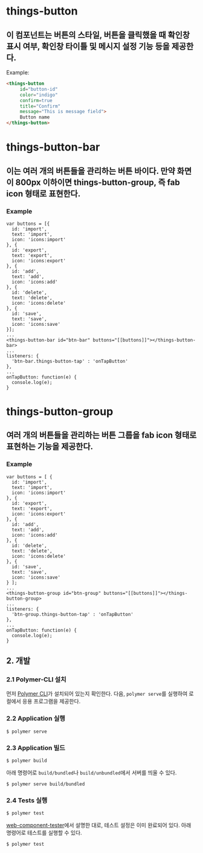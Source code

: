 # things-button

## 이 컴포넌트는 버튼의 스타일, 버튼을 클릭했을 때 확인창 표시 여부, 확인창 타이틀 및 메시지 설정 기능 등을 제공한다.


Example:

```html
<things-button
     id="button-id"
     color="indigo"
     confirm=true
     title="Confirm"
     message="This is message field">
     Button name
</things-button>
```


# things-button-bar
## 이는 여러 개의 버튼들을 관리하는 버튼 바이다. 만약 화면이 800px 이하이면 things-button-group, 즉 fab icon 형태로 표현한다.
###  Example
    var buttons = [{
      id: 'import',
      text: 'import',
      icon: 'icons:import'
    }, {
      id: 'export',
      text: 'export',
      icon: 'icons:export'
    }, {
      id: 'add',
      text: 'add',
      icon: 'icons:add'
    }, {
      id: 'delete',
      text: 'delete',
      icon: 'icons:delete'
    }, {
      id: 'save',
      text: 'save',
      icon: 'icons:save'
    }];
    ...
    <things-button-bar id="btn-bar" buttons="[[buttons]]"></things-button-bar>
    ...
    listeners: {
      'btn-bar.things-button-tap' : 'onTapButton'
    },
    ...
    onTapButton: function(e) {
      console.log(e);
    }


# things-button-group
## 여러 개의 버튼들을 관리하는 버튼 그룹을 fab icon 형태로 표현하는 기능을 제공한다.
### Example
    var buttons = [ {
      id: 'import',
      text: 'import',
      icon: 'icons:import'
    }, {
      id: 'export',
      text: 'export',
      icon: 'icons:export'
    }, {
      id: 'add',
      text: 'add',
      icon: 'icons:add'
    }, {
      id: 'delete',
      text: 'delete',
      icon: 'icons:delete'
    }, {
      id: 'save',
      text: 'save',
      icon: 'icons:save'
    } ];
    ...
    <things-button-group id="btn-group" buttons="[[buttons]]"></things-button-group>
    ...
    listeners: {
      'btn-group.things-button-tap' : 'onTapButton'
    },
    ...
    onTapButton: function(e) {
      console.log(e);
    }

## 2. 개발
### 2.1 Polymer-CLI 설치

먼저 [Polymer CLI](https://www.npmjs.com/package/polymer-cli)가 설치되어 있는지 확인한다. 다음, `polymer serve`를 실행하여 로컬에서 응용 프로그램을 제공한다.

### 2.2 Application 실행

```
$ polymer serve
```

### 2.3 Application 빌드

```
$ polymer build
```

아래 명령어로 `build/bundled`나 `build/unbundled`에서 서버를 띄울 수 있다.

```
$ polymer serve build/bundled
```

### 2.4 Tests 실행

```
$ polymer test
```

[web-component-tester](https://github.com/Polymer/web-component-tester)에서 설명한 대로, 테스트 설정은 이미 완료되어 있다.
아래 명령어로 테스트를 실행할 수 있다.
```
$ polymer test
```
